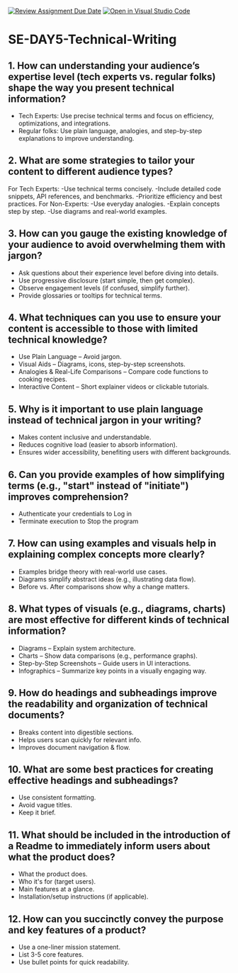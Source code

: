 [![Review Assignment Due Date](https://classroom.github.com/assets/deadline-readme-button-22041afd0340ce965d47ae6ef1cefeee28c7c493a6346c4f15d667ab976d596c.svg)](https://classroom.github.com/a/zsAR-pyY)
[![Open in Visual Studio Code](https://classroom.github.com/assets/open-in-vscode-2e0aaae1b6195c2367325f4f02e2d04e9abb55f0b24a779b69b11b9e10269abc.svg)](https://classroom.github.com/online_ide?assignment_repo_id=18481795&assignment_repo_type=AssignmentRepo)
# SE-DAY5-Technical-Writing
## 1. How can understanding your audience’s expertise level (tech experts vs. regular folks) shape the way you present technical information?
- Tech Experts: Use precise technical terms and focus on efficiency, optimizations, and integrations.
- Regular folks: Use plain language, analogies, and step-by-step explanations to improve understanding.
## 2. What are some strategies to tailor your content to different audience types?
For Tech Experts:
-Use technical terms concisely.
-Include detailed code snippets, API references, and benchmarks.
-Prioritize efficiency and best practices.
For Non-Experts:
-Use everyday analogies.
-Explain concepts step by step.
-Use diagrams and real-world examples.
## 3. How can you gauge the existing knowledge of your audience to avoid overwhelming them with jargon?
- Ask questions about their experience level before diving into details.
- Use progressive disclosure (start simple, then get complex).
- Observe engagement levels (if confused, simplify further).
- Provide glossaries or tooltips for technical terms.
## 4. What techniques can you use to ensure your content is accessible to those with limited technical knowledge?
- Use Plain Language – Avoid jargon.
- Visual Aids – Diagrams, icons, step-by-step screenshots.
- Analogies & Real-Life Comparisons – Compare code functions to cooking recipes.
- Interactive Content – Short explainer videos or clickable tutorials.
## 5. Why is it important to use plain language instead of technical jargon in your writing?
- Makes content inclusive and understandable.
- Reduces cognitive load (easier to absorb information).
- Ensures wider accessibility, benefiting users with different backgrounds.
## 6. Can you provide examples of how simplifying terms (e.g., "start" instead of "initiate") improves comprehension?
- Authenticate your credentials to Log in
- Terminate execution to Stop the program
## 7. How can using examples and visuals help in explaining complex concepts more clearly?
- Examples bridge theory with real-world use cases.
-  Diagrams simplify abstract ideas (e.g., illustrating data flow).
- Before vs. After comparisons show why a change matters.
## 8. What types of visuals (e.g., diagrams, charts) are most effective for different kinds of technical information?
- Diagrams – Explain system architecture.
- Charts – Show data comparisons (e.g., performance graphs).
- Step-by-Step Screenshots – Guide users in UI interactions.
- Infographics – Summarize key points in a visually engaging way.
## 9. How do headings and subheadings improve the readability and organization of technical documents?
- Breaks content into digestible sections.
- Helps users scan quickly for relevant info.
- Improves document navigation & flow.
## 10. What are some best practices for creating effective headings and subheadings?
- Use consistent formatting.
- Avoid vague titles.
- Keep it brief. 
## 11. What should be included in the introduction of a Readme to immediately inform users about what the product does?
- What the product does.
- Who it's for (target users).
- Main features at a glance.
- Installation/setup instructions (if applicable).
## 12. How can you succinctly convey the purpose and key features of a product?
- Use a one-liner mission statement.
- List 3-5 core features.
- Use bullet points for quick readability.

